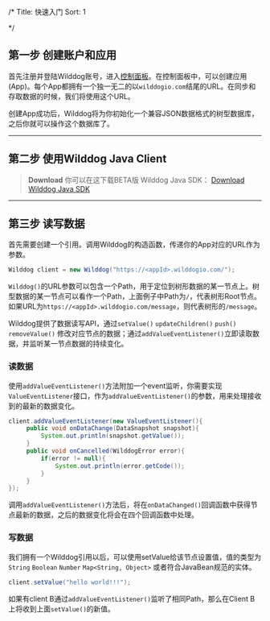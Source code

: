 /*
Title: 快速入门
Sort: 1

*/

## 第一步 创建账户和应用
首先注册并登陆Wilddog账号，进入[控制面板](https://www.wilddog.com/dashboard)。在控制面板中，可以创建应用(App)。每个App都拥有一个独一无二的以`wilddogio.com`结尾的URL。在同步和存取数据的时候，我们将使用这个URL。

创建App成功后，Wilddog将为你初始化一个兼容JSON数据格式的树型数据库，之后你就可以操作这个数据库了。

----

## 第二步 使用Wilddog Java Client


> **Download**
> 你可以在这下载BETA版 Wilddog Java SDK：
> [Download Wilddog Java SDK](https://cdn.wilddog.com/android/client/current/wilddog-client-jvm-0.4.0-SNAPSHOT.jar)

----


## 第三步 读写数据
首先需要创建一个引用。调用Wilddog的构造函数，传递你的App对应的URL作为参数。
```Java
Wilddog client = new Wilddog("https://<appId>.wilddogio.com/");
```
`Wilddog()`的URL参数可以包含一个Path，用于定位到树形数据的某一节点上。树型数据的某一节点可以看作一个Path，上面例子中Path为`/`，代表树形Root节点。如果URL为`https://<appId>.wilddogio.com/message`，则代表树形的`/message`。

Wilddog提供了数据读写API，通过`setValue()` `updateChildren()` `push()` `removeValue()` 修改对应节点的数据；通过`addValueEventListener()`立即读取数据，并监听某一节点数据的持续变化。

### 读数据
使用`addValueEventListener()`方法附加一个event监听，你需要实现`ValueEventListener`接口，作为`addValueEventListener()`的参数，用来处理接收到的最新的数据变化。

```Java
client.addValueEventListener(new ValueEventListener(){
	 public void onDataChange(DataSnapshot snapshot){
		 System.out.println(snapshot.getValue());
	 }
	 public void onCancelled(WilddogError error){
		 if(error != null){
			 System.out.println(error.getCode());
		 }
	 }
});
```
调用`addValueEventListener()`方法后，将在`onDataChanged()`回调函数中获得节点最新的数据，之后的数据变化将会在四个回调函数中处理。


### 写数据
我们拥有一个Wilddog引用以后，可以使用setValue给该节点设置值，值的类型为`String` `Boolean` `Number` `Map<String, Object>` 或者符合JavaBean规范的实体。
```Java
client.setValue("hello world!!!");
```
如果有client B通过`addValueEventListener()`监听了相同Path，那么在Client B上将收到上面`setValue()`的新值。

